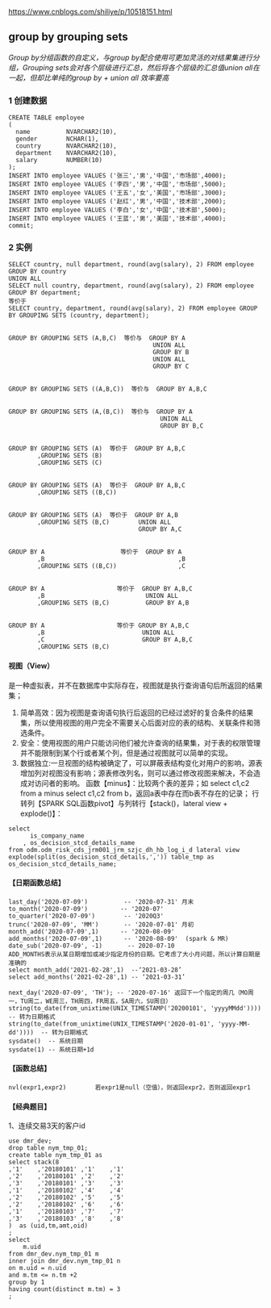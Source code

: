 https://www.cnblogs.com/shiliye/p/10518151.html

## group by grouping sets

*Group by分组函数的自定义，与group by配合使用可更加灵活的对结果集进行分组，Grouping sets会对各个层级进行汇总，然后将各个层级的汇总值union all在一起，但却比单纯的group by + union all 效率要高*

### 1 创建数据

    CREATE TABLE employee
    (
      name          NVARCHAR2(10),
      gender        NCHAR(1),
      country       NVARCHAR2(10),
      department    NVARCHAR2(10),
      salary        NUMBER(10)
    );
    INSERT INTO employee VALUES ('张三','男','中国','市场部',4000);
    INSERT INTO employee VALUES ('李四','男','中国','市场部',5000);
    INSERT INTO employee VALUES ('王五','女','美国','市场部',3000);  
    INSERT INTO employee VALUES ('赵红','男','中国','技术部',2000);
    INSERT INTO employee VALUES ('李白','女','中国','技术部',5000);  
    INSERT INTO employee VALUES ('王蓝','男','美国','技术部',4000);
    commit;


### 2 实例

    SELECT country, null department, round(avg(salary), 2) FROM employee GROUP BY country
    UNION ALL
    SELECT null country, department, round(avg(salary), 2) FROM employee GROUP BY department;
    等价于
    SELECT country, department, round(avg(salary), 2) FROM employee GROUP BY GROUPING SETS (country, department);


    GROUP BY GROUPING SETS (A,B,C)  等价与  GROUP BY A  
                                            UNION ALL  
                                            GROUP BY B  
                                            UNION ALL  
                                            GROUP BY C


    GROUP BY GROUPING SETS ((A,B,C))  等价与  GROUP BY A,B,C  


    GROUP BY GROUPING SETS (A,(B,C))  等价与  GROUP BY A  
                                              UNION ALL  
                                              GROUP BY B,C


    GROUP BY GROUPING SETS (A)  等价于  GROUP BY A,B,C  
            ,GROUPING SETS (B)  
            ,GROUPING SETS (C)  


    GROUP BY GROUPING SETS (A)  等价于  GROUP BY A,B,C  
            ,GROUPING SETS ((B,C))   


    GROUP BY GROUPING SETS (A)  等价于  GROUP BY A,B  
            ,GROUPING SETS (B,C)        UNION ALL  
                                        GROUP BY A,C


    GROUP BY A                     等价于  GROUP BY A  
            ,B                                     ,B  
            ,GROUPING SETS ((B,C))                 ,C  


    GROUP BY A                    等价于  GROUP BY A,B,C  
            ,B                            UNION ALL  
            ,GROUPING SETS (B,C)          GROUP BY A,B  


    GROUP BY A                    等价于 GROUP BY A,B,C  
            ,B                           UNION ALL  
            ,C                           GROUP BY A,B,C  
            ,GROUPING SETS (B,C)


#### 视图（View）
  是一种虚拟表，并不在数据库中实际存在，视图就是执行查询语句后所返回的结果集；
  1.	简单高效：因为视图是查询语句执行后返回的已经过滤好的复合条件的结果集，所以使用视图的用户完全不需要关心后面对应的表的结构、关联条件和筛选条件。
  2.	安全：使用视图的用户只能访问他们被允许查询的结果集，对于表的权限管理并不能限制到某个行或者某个列，但是通过视图就可以简单的实现。
  3.	数据独立:一旦视图的结构被确定了，可以屏蔽表结构变化对用户的影响，源表增加列对视图没有影响；源表修改列名，则可以通过修改视图来解决，不会造成对访问者的影响。
  函数【minus】：比较两个表的差异；如 select c1,c2 from a  minus select c1,c2 from b，返回a表中存在而b表不存在的记录；
  行转列【SPARK SQL函数pivot】与列转行【stack()，lateral view + explode()】：

    select
          is_company_name
        , os_decision_stcd_details_name
    from odm.odm_risk_cds_jrm001_jrm_szjc_dh_hb_log_i_d lateral view explode(split(os_decision_stcd_details,',')) table_tmp as os_decision_stcd_details_name;

#### 【日期函数总结】

    last_day('2020-07-09')          -- '2020-07-31' 月末
    to_month('2020-07-09')         -- '2020-07'
    to_quarter('2020-07-09')        -- '2020Q3'
    trunc('2020-07-09', 'MM')       -- '2020-07-01' 月初
    month_add('2020-07-09',1)      -- '2020-08-09'
    add_months('2020-07-09',1)      -- '2020-08-09'  (spark & MR)
    date_sub('2020-07-09', -1)       -- 2020-07-10
    ADD_MONTHS表示从某日期增加或减少指定月份的日期。它考虑了大小月问题，所以计算日期是准确的
    select month_add('2021-02-28',1)  --‘2021-03-28’
    select add_months('2021-02-28',1) -- ‘2021-03-31’

    next_day('2020-07-09', 'TH'); -- '2020-07-16' 返回下一个指定的周几（MO周一，TU周二，WE周三，TH周四，FR周五，SA周六，SU周日）
    string(to_date(from_unixtime(UNIX_TIMESTAMP('20200101', 'yyyyMMdd'))))      -- 转为日期格式
    string(to_date(from_unixtime(UNIX_TIMESTAMP('2020-01-01', 'yyyy-MM-dd'))))  -- 转为日期格式
    sysdate()  -- 系统日期
    sysdate(1) -- 系统日期+1d

#### 【函数总结】

    nvl(expr1,expr2)        若expr1是null（空值），则返回expr2，否则返回expr1



#### 【经典题目】

1、连续交易3天的客户id
            
    use dmr_dev;
    drop table nym_tmp_01;
    create table nym_tmp_01 as
    select stack(8
    ,'1'	,'20180101'	,'1'	,'1'
    ,'2'	,'20180101'	,'2'	,'2'
    ,'3'	,'20180101'	,'3'	,'3'
    ,'1'	,'20180102'	,'4'	,'4'
    ,'2'	,'20180102'	,'5'	,'5'
    ,'2'	,'20180102'	,'6'	,'6'
    ,'1'	,'20180103'	,'7'	,'7'
    ,'3'	,'20180103'	,'8'	,'8'
    )  as (uid,tm,amt,oid)
    ;
    select
        m.uid  
    from dmr_dev.nym_tmp_01 m
    inner join dmr_dev.nym_tmp_01 n
    on m.uid = n.uid
    and m.tm <= n.tm +2
    group by 1
    having count(distinct m.tm) = 3
    ;
